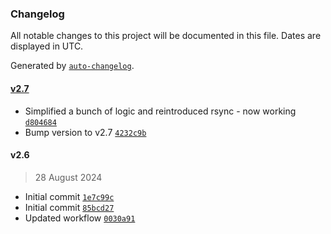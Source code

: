 ### Changelog

All notable changes to this project will be documented in this file. Dates are displayed in UTC.

Generated by [`auto-changelog`](https://github.com/CookPete/auto-changelog).

#### [v2.7](https://github.com/jamtur01/DotfileManager.spoon/compare/v2.6...v2.7)

- Simplified a bunch of logic and reintroduced rsync - now working [`d804684`](https://github.com/jamtur01/DotfileManager.spoon/commit/d804684fd0f330978039c4f6be7d945d6a99fd12)
- Bump version to v2.7 [`4232c9b`](https://github.com/jamtur01/DotfileManager.spoon/commit/4232c9bf77bfca2f21b7e9bd7d5862495d34500b)

#### v2.6

> 28 August 2024

- Initial commit [`1e7c99c`](https://github.com/jamtur01/DotfileManager.spoon/commit/1e7c99c3ba7e13f9ed29f3bc0a17cf1e39d4b181)
- Initial commit [`85bcd27`](https://github.com/jamtur01/DotfileManager.spoon/commit/85bcd27ffac42b4043ae6d67cf60c907c47ef46c)
- Updated workflow [`0030a91`](https://github.com/jamtur01/DotfileManager.spoon/commit/0030a914fe1a43b95e74535a9d2113c0c78a62fe)
